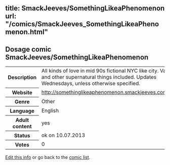 title: SmackJeeves/SomethingLikeaPhenomenon
url: "/comics/SmackJeeves_SomethingLikeaPhenomenon.html"
---
Dosage comic SmackJeeves/SomethingLikeaPhenomenon
-----------------------------------------

<p id="msg"></p>
<script type="text/javascript">
if (window.location.search === '?edit_info_mail=sent_ok') {
  var elem = document.getElementById("msg");
  elem.innerHTML = 'Edited information sucessfully sent for review, which is usually done daily. Thanks!';
  elem.className = 'ok';
}
</script>
<table class="comicinfo">
<tr>
<th>Description</th><td>All kinds of love in mid 90s fictional NYC like city. Vampires and other supernatural things included. Updates Wednesdays, unless otherwise specified.</td>
</tr>
<tr>
<th>Website</th><td><a href="http://somethinglikeaphenomenon.smackjeeves.com/comics/">http://somethinglikeaphenomenon.smackjeeves.com/comics/</a></td>
</tr>
<tr>
<th>Genre</th><td>Other</td>
</tr>
<tr>
<th>Language</th><td>English</td>
</tr>
<tr>
<th>Adult content</th><td>yes</td>
</tr>
<tr>
<th>Status</th><td>ok on 10.07.2013</td>
</tr>
<tr>
<th>Votes</th><td>0</td>
</tr>
</table>

[Edit this info](SmackJeeves_SomethingLikeaPhenomenon_edit.html) or go back to the [comic list](../comic-index.html).
